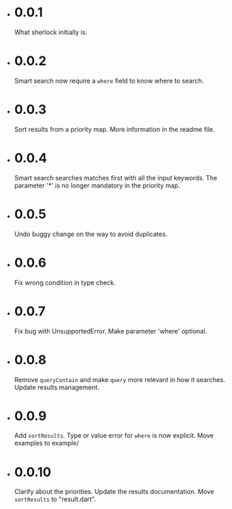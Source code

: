 - # 0.0.1
  What sherlock initially is.
- # 0.0.2
  Smart search now require a `where` field to know where to search.
- # 0.0.3
  Sort results from a priority map. More information in the readme file.
- # 0.0.4
  Smart search searches matches first with all the input keywords. The parameter '*' is no longer mandatory in the priority map.
- # 0.0.5
  Undo buggy change on the way to avoid duplicates. 
- # 0.0.6
  Fix wrong condition in type check.
- # 0.0.7
  Fix bug with UnsupportedError. Make parameter 'where' optional.
- # 0.0.8
  Remove `queryContain` and make `query` more relevant in how it searches. Update results management.
- # 0.0.9
  Add `sortResults`. Type or value error for `where` is now explicit. Move examples to example/
- # 0.0.10
  Clarify about the priorities. Update the results documentation. Move `sortResults` to "result.dart".
